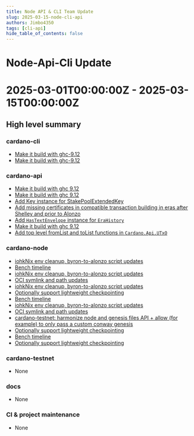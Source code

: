 ```yaml
---
title: Node API & CLI Team Update
slug: 2025-03-15-node-cli-api
authors: Jimbo4350
tags: [cli-api]
hide_table_of_contents: false
---
```


# Node-Api-Cli Update
# 2025-03-01T00:00:00Z - 2025-03-15T00:00:00Z

## High level summary

### cardano-cli
- [Make it build with ghc-9.12](https://github.com/IntersectMBO/cardano-cli/pull/1077)
- [Make it build with ghc-9.12](https://github.com/IntersectMBO/cardano-cli/pull/1077)

### cardano-api
- [Make it build with ghc 9.12](https://github.com/IntersectMBO/cardano-api/pull/768)
- [Make it build with ghc 9.12](https://github.com/IntersectMBO/cardano-api/pull/768)
- [Add Key instance for StakePoolExtendedKey](https://github.com/IntersectMBO/cardano-api/pull/777)
- [Add missing certificates in compatible transaction building in eras after Shelley and prior to Alonzo](https://github.com/IntersectMBO/cardano-api/pull/775)
- [Add `HasTextEnvelope` instance for `EraHistory`](https://github.com/IntersectMBO/cardano-api/pull/771)
- [Make it build with ghc 9.12](https://github.com/IntersectMBO/cardano-api/pull/768)
- [Add top level fromList and toList functions in `Cardano.Api.UTxO`](https://github.com/IntersectMBO/cardano-api/pull/767)

### cardano-node
- [iohkNix env cleanup, byron-to-alonzo script updates](https://github.com/IntersectMBO/cardano-node/pull/6123)
- [Bench timeline](https://github.com/IntersectMBO/cardano-node/pull/6139)
- [iohkNix env cleanup, byron-to-alonzo script updates](https://github.com/IntersectMBO/cardano-node/pull/6123)
- [OCI symlink and path updates](https://github.com/IntersectMBO/cardano-node/pull/6110)
- [iohkNix env cleanup, byron-to-alonzo script updates](https://github.com/IntersectMBO/cardano-node/pull/6123)
- [Optionally support lightweight checkpointing](https://github.com/IntersectMBO/cardano-node/pull/6048)
- [Bench timeline](https://github.com/IntersectMBO/cardano-node/pull/6139)
- [iohkNix env cleanup, byron-to-alonzo script updates](https://github.com/IntersectMBO/cardano-node/pull/6123)
- [OCI symlink and path updates](https://github.com/IntersectMBO/cardano-node/pull/6110)
- [cardano-testnet: harmonize node and genesis files API + allow (for example) to only pass a custom conway genesis](https://github.com/IntersectMBO/cardano-node/pull/6138)
- [Optionally support lightweight checkpointing](https://github.com/IntersectMBO/cardano-node/pull/6048)
- [Bench timeline](https://github.com/IntersectMBO/cardano-node/pull/6139)
- [Optionally support lightweight checkpointing](https://github.com/IntersectMBO/cardano-node/pull/6048)

### cardano-testnet
- None

### docs
- None

### CI & project maintenance
- None
